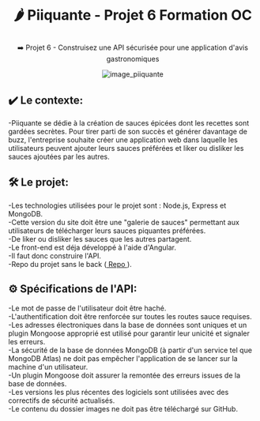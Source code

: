 # <p align="center"> :hot_pepper: Piiquante - Projet 6 Formation OC </p>


<p align="center">➡️ Projet 6 - Construisez une API sécurisée pour une application d'avis gastronomiques</p>
<p align="center"><img src="https://user-images.githubusercontent.com/95346160/218705913-5cd57d1a-34ef-4c01-8cc6-1ee2265ba6c7.png" alt="image_piiquante" /></p>


## ✔️ Le contexte:
-Piiquante se dédie à la création de sauces épicées dont les recettes sont gardées
secrètes. Pour tirer parti de son succès et générer davantage de buzz, l'entreprise
souhaite créer une application web dans laquelle les utilisateurs peuvent ajouter
leurs sauces préférées et liker ou disliker les sauces ajoutées par les autres.


## 🛠️ Le projet:
-Les technologies utilisées pour le projet sont : Node.js, Express et MongoDB.</br>
-Cette version du site doit être une "galerie de sauces" permettant aux utilisateurs de télécharger leurs sauces piquantes préférées.</br>
-De liker ou disliker les sauces que les autres partagent.</br>
-Le front-end est déja développé à l'aide d'Angular.</br>
-Il faut donc construire l'API.</br>
-Repo du projet sans le back (<a href="https://github.com/OpenClassrooms-Student-Center/Web-Developer-P6"> Repo </a>).</br>

## ⚙️ Spécifications de l'API:
-Le mot de passe de l'utilisateur doit être haché.</br>
-L'authentification doit être renforcée sur toutes les routes sauce requises.</br>
-Les adresses électroniques dans la base de données sont uniques et un
plugin Mongoose approprié est utilisé pour garantir leur unicité et signaler
les erreurs.</br>
-La sécurité de la base de données MongoDB (à partir d'un service tel que
MongoDB Atlas) ne doit pas empêcher l'application de se lancer sur la
machine d'un utilisateur.</br>
-Un plugin Mongoose doit assurer la remontée des erreurs issues de la base
de données.</br>
-Les versions les plus récentes des logiciels sont utilisées avec des correctifs
de sécurité actualisés.</br>
-Le contenu du dossier images ne doit pas être téléchargé sur GitHub.</br>






